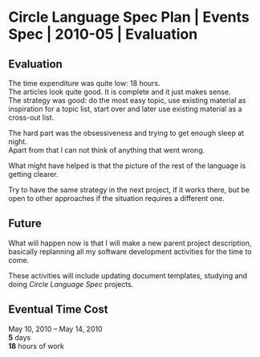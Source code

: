 ﻿Circle Language Spec Plan | Events Spec | 2010-05 | Evaluation
==============================================================


Evaluation
----------

The time expenditure was quite low: 18 hours.  
The articles look quite good. It is complete and it just makes sense.  
The strategy was good: do the most easy topic, use existing material as inspiration for a topic list, start over and later use existing material as a cross-out list.

The hard part was the obsessiveness and trying to get enough sleep at night.  
Apart from that I can not think of anything that went wrong.

What might have helped is that the picture of the rest of the language is getting clearer.

Try to have the same strategy in the next project, if it works there, but be open to other approaches if the situation requires a different one.


Future
------

What will happen now is that I will make a new parent project description, basically replanning all my software development activities for the time to come.

These activities will include updating document templates, studying and doing *Circle Language Spec* projects.


Eventual Time Cost
------------------

May 10, 2010 – May 14, 2010  
__5__ days  
__18__ hours of work
